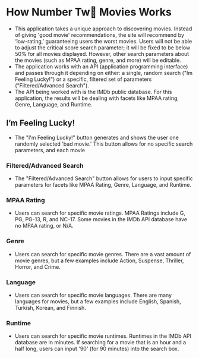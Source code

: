 # How Number Tw💩 Movies Works
- This application takes a unique approach to discovering movies. Instead of giving 'good movie' recommendations, the site will recommend by ‘low-rating,’ guaranteeing users the worst movies. Users will not be able to adjust the critical score search parameter; it will be fixed to be below 50% for all movies displayed. However, other search parameters about the movies (such as MPAA rating, genre, and more) will be editable. 
- The application works with an API (application programming interface) and passes through it depending on either: a single, random search ("Im Feeling Lucky!") or a specific, filtered set of parameters ("Filtered/Advanced Search").
- The API being worked with is the IMDb public database. For this application, the results will be dealing with facets like MPAA rating, Genre, Language, and Runtime.

## I’m Feeling Lucky!
- The "I'm Feeling Lucky!" button generates and shows the user one randomly selected 'bad movie.' This button allows for no specific search parameters, and each movie  

### Filtered/Advanced Search
- The "Filtered/Advanced Search" button allows for users to input specific parameters for facets like MPAA Rating, Genre, Language, and Runtime.

### MPAA Rating
- Users can search for specific movie ratings. MPAA Ratings include G, PG, PG-13, R, and NC-17. Some movies in the IMDb API database have no MPAA rating, or N/A.

### Genre
- Users can search for specific movie genres. There are a vast amount of movie genres, but a few examples include Action, Suspense, Thriller, Horror, and Crime.

### Language
- Users can search for specific movie languages. There are many languages for movies, but a few examples include English, Spanish, Turkish, Korean, and Finnish. 

### Runtime
- Users can search for specific movie runtimes. Runtimes in the IMDb API database are in minutes. If searching for a movie that is an hour and a half long, users can input '90' (for 90 minutes) into the search box. 